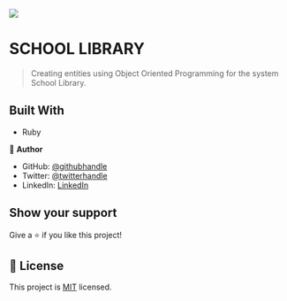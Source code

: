![](https://img.shields.io/badge/Microverse-blueviolet)

# SCHOOL LIBRARY

> Creating entities using Object Oriented Programming for the system School Library.


## Built With

- Ruby


👤 **Author**

- GitHub: [@githubhandle](https://github.com/looh16)
- Twitter: [@twitterhandle](https://twitter.com/custodiolanga1)
- LinkedIn: [LinkedIn](https://www.linkedin.com/in/custodio-serafim)


## Show your support

Give a ⭐️ if you like this project!


## 📝 License

This project is [MIT](./MIT.md) licensed.
